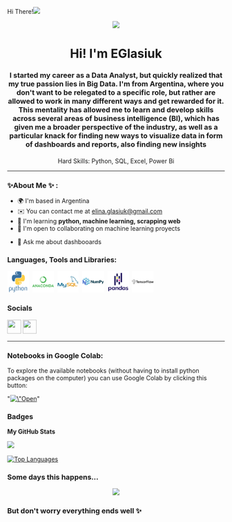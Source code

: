 Hi There!![](https://user-images.githubusercontent.com/18350557/176309783-0785949b-9127-417c-8b55-ab5a4333674e.gif)

<div id="header" align="center">
        <img src="https://media.giphy.com/media/G1ifnX4d5tYFACktp9/giphy.gif" width="200" />
    <h1 align="center"> Hi! I'm EGlasiuk</h1>
    <h3 align="center">I started my career as a Data Analyst, but quickly realized that my true passion lies in Big Data. I'm from Argentina, where you don't want to be relegated to a specific role, but rather are allowed to work in many different ways and get rewarded for it. This mentality has allowed me to learn and develop skills across several areas of business intelligence (BI), which has given me a broader perspective of the industry, as well as a particular knack for finding new ways to visualize data in form of dashboards and reports, also finding new insights </h3>
    <h4 align="center"></h3>  Hard Skills: Python, SQL, Excel, Power Bi</h4>
</div>

---

### ✨About Me ✨ :

* 🌍  I'm based in Argentina
* ✉️  You can contact me at [elina.glasiuk@gmail.com](mailto:elina.glasiuk@gmail.com)
* 🧠  I'm learning **python, machine learning, scrapping web**
* 🤝  I'm open to collaborating on machine learning proyects
- 💬 Ask me about dashbooards

<div align="left">
    <h3> Languages, Tools and Libraries: </h3>
    <div>
        <img src="https://github.com/devicons/devicon/blob/master/icons/python/python-original-wordmark.svg" title="Python"
        width="50" height="50"/>&nbsp;
        <img src="https://github.com/devicons/devicon/blob/master/icons/anaconda/anaconda-original-wordmark.svg" title="Anaconda"
        width="50" height="50"/>&nbsp;
        <img src="https://github.com/devicons/devicon/blob/master/icons/mysql/mysql-original-wordmark.svg" title="MySQL"
        width="50" height="50"/>&nbsp;
        <img src="https://github.com/devicons/devicon/blob/master/icons/numpy/numpy-original-wordmark.svg" title="Numpy"
        width="50" height="50"/>&nbsp;
        <img src="https://github.com/devicons/devicon/blob/master/icons/pandas/pandas-original-wordmark.svg" title="Pandas"
        width="50" height="50"/>&nbsp;
        <img src="https://github.com/devicons/devicon/blob/master/icons/tensorflow/tensorflow-line-wordmark.svg" title="TensorFlow"
        alt="" width="50" height="50"/>&nbsp;
    </div>
</div>

### Socials

<p align="left"> <a href="https://www.github.com/eglasiuk" target="_blank" rel="noreferrer"><img src="https://raw.githubusercontent.com/danielcranney/readme-generator/main/public/icons/socials/github.svg" width="32" height="32" /></a> <a href="https://www.linkedin.com/in/elianaglasiuk/" target="_blank" rel="noreferrer"><img src="https://raw.githubusercontent.com/danielcranney/readme-generator/main/public/icons/socials/linkedin.svg" width="32" height="32" /></a></p>

---
### Notebooks in Google Colab:

To explore the available notebooks (without having to install python packages on the computer) you can use Google Colab by clicking this button:

<div align="left">
        "<a href=\"https://colab.research.google.com/github/Eglasiuk/Eglasiuk/blob/main/Intro_a_Numpy.ipynb\" target=\"_parent\"><img src=\"https://colab.research.google.com/assets/colab-badge.svg\" alt=\"Open In Colab\"/></a>" 
 </div>     

### Badges

<b>My GitHub Stats</b>

<a href="http://www.github.com/eglasiuk"><img src="https://github-readme-streak-stats.herokuapp.com/?user=eglasiuk&stroke=ffffff&background=1c1917&ring=0891b2&fire=0891b2&currStreakNum=ffffff&currStreakLabel=0891b2&sideNums=ffffff&sideLabels=ffffff&dates=ffffff&hide_border=true" /></a>

<a href="https://github.com/eglasiuk" align="left"><img src="https://github-readme-stats.vercel.app/api/top-langs/?username=eglasiuk&langs_count=10&title_color=0891b2&text_color=ffffff&icon_color=0891b2&bg_color=1c1917&hide_border=true&locale=en&custom_title=Top%20%Languages" alt="Top Languages" /></a>



### Some days this happens...
<div id="header" align="center">
        <img src="https://media.giphy.com/media/zMukICnMEZmSf8zvXd/giphy.gif" width="200" />
</div>

### But don't worry everything ends well ✨
